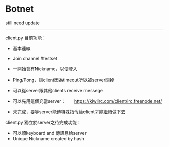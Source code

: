 # Botnet
still need update

------------------------------------------------------


client.py 目前功能：
- 基本連線
- Join channel #testset
- 一開始會有Nickname，以便登入
- Ping/Pong，讓client因為timeout所以被server關掉
- 可以從server跟其他clients  receive messege



- 可以先用這個充當server：　　https://kiwiirc.com/client/irc.freenode.net/
- 未完成，要等server能傳特殊指令給client才能繼續做下去 

client.py 獨立於server之待完成功能：
- 可以讀keyboard and 傳訊息給server
- Unique Nickname created by hash
